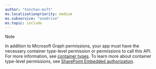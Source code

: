```yaml
---
author: "tonchan-msft"
ms.localizationpriority: medium
ms.subservice: "onedrive"
ms.topic: include
---
```


> [!Note]
> In addition to Microsoft Graph permissions, your app must have the necessary container type-level permission or permissions to call this API. For more information, see [container types](/sharepoint/dev/embedded/concepts/app-concepts/containertypes). To learn more about container type-level permissions, see [SharePoint Embedded authorization](/sharepoint/dev/embedded/concepts/app-concepts/auth#Authorization).

